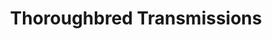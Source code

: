 ---
title: "Thoroughbred Transmissions"
url: /laurel/thoroughbred-transmissions/
shop: car repair
---